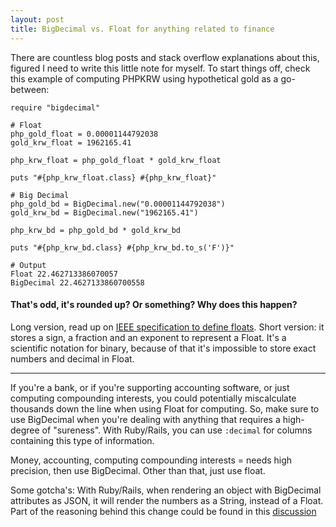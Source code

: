 ```yaml
---
layout: post
title: BigDecimal vs. Float for anything related to finance
---
```


There are countless blog posts and stack overflow explanations about this, figured I need to write this little note for myself. To start things off, check this example of computing PHPKRW using hypothetical gold as a go-between:

```
require "bigdecimal"

# Float
php_gold_float = 0.00001144792038
gold_krw_float = 1962165.41

php_krw_float = php_gold_float * gold_krw_float

puts "#{php_krw_float.class} #{php_krw_float}"

# Big Decimal
php_gold_bd = BigDecimal.new("0.00001144792038")
gold_krw_bd = BigDecimal.new("1962165.41")

php_krw_bd = php_gold_bd * gold_krw_bd

puts "#{php_krw_bd.class} #{php_krw_bd.to_s('F')}"

# Output
Float 22.462713386070057
BigDecimal 22.4627133860700558
```

#### That's odd, it's rounded up? Or something? Why does this happen?

Long version, read up on [IEEE specification to define floats](https://en.wikipedia.org/wiki/IEEE_floating_point#IEEE_754-2008). Short version: it stores a sign, a fraction and an exponent to represent a Float. It's a scientific notation for binary, because of that it's impossible to store exact numbers and decimal in Float.

---

If you're a bank, or if you're supporting accounting software, or just computing compounding interests, you could potentially miscalculate thousands down the line when using Float for computing. So, make sure to use BigDecimal when you're dealing with anything that requires a high-degree of "sureness". With Ruby/Rails, you can use `:decimal` for columns containing this type of information.

Money, accounting, computing compounding interests = needs high precision, then use BigDecimal. Other than that, just use float.

Some gotcha's: With Ruby/Rails, when rendering an object with BigDecimal attributes as JSON, it will render the numbers as a String, instead of a Float. Part of the reasoning behind this change could be found in this [discussion](https://github.com/rails/rails/issues/25017)

